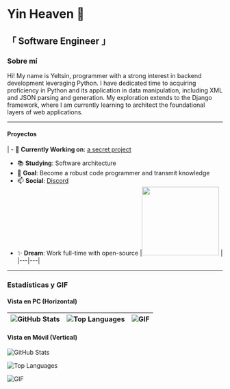 # Yin Heaven :flower_playing_cards:

## 「 Software Engineer 」

### Sobre mí
Hi! My name is Yeltsin, programmer with a strong interest in backend development leveraging Python. I have dedicated time to acquiring proficiency in Python and its application in data manipulation, including XML and JSON parsing and generation. My exploration extends to the Django framework, where I am currently learning to architect the foundational layers of web applications.

---

#### Proyectos
| - 🔭 **Currently Working on**: [a secret project](https://www.youtube.com/watch?v=dQw4w9WgXcQ)
- 📚 **Studying**: Software architecture
- 🏹 **Goal**: Become a robust code programmer and transmit knowledge
- 📫 **Social**: [Discord](https://discordapp.com/)
- ✨ **Dream**: Work full-time with open-source                                                  |<img src="https://media.giphy.com/media/v1.Y2lkPTc5MGI3NjExaWU5eWd4h3IwamhuZ1lMmQwMTB6NTFpMiZlcD12MV9naWZzX3NlYXJjaCZjdD1n/a5viI92PAF89q/giphy.gif" width="180" height="160" />
 |
|---|---|

---

### Estadísticas y GIF

#### Vista en PC (Horizontal)
| ![GitHub Stats](https://github-readme-stats.vercel.app/api?username=YinHeaven&count_private=true&show_icons=true&theme=tokyonight) | ![Top Languages](https://github-readme-stats.vercel.app/api/top-langs/?username=YinHeaven&theme=tokyonight&layout=compact) | ![GIF](https://media.giphy.com/media/v1.Y2lkPTc5MGI3NjExaWU5eWd4h3IwamhuZ1lMmQwMTB6NTFpMiZlcD12MV9naWZzX3NlYXJjaCZjdD1n/a5viI92PAF89q/giphy.gif) |
|---|---|---|

#### Vista en Móvil (Vertical)
![GitHub Stats](https://github-readme-stats.vercel.app/api?username=YinHeaven&count_private=true&show_icons=true&theme=tokyonight)

![Top Languages](https://github-readme-stats.vercel.app/api/top-langs/?username=YinHeaven&theme=tokyonight&layout=compact)

![GIF](https://media.giphy.com/media/v1.Y2lkPTc5MGI3NjExaWU5eWd4h3IwamhuZ1lMmQwMTB6NTFpMiZlcD12MV9naWZzX3NlYXJjaCZjdD1n/a5viI92PAF89q/giphy.gif)
